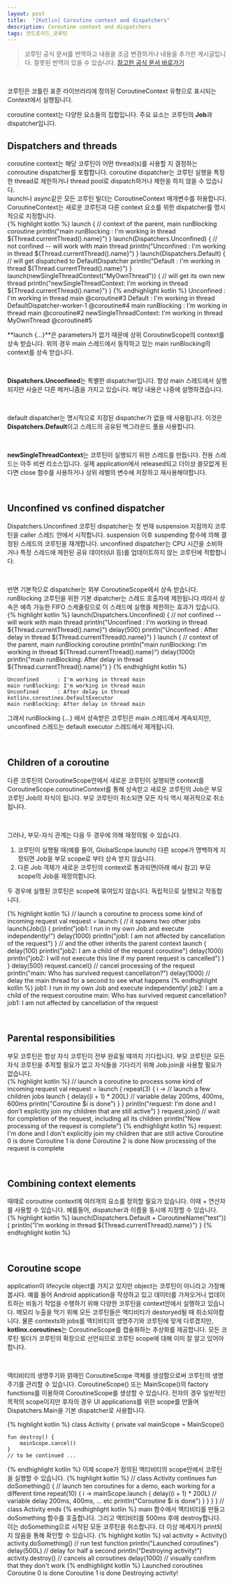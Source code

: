 ```yaml
---
layout: post
title:  "[Kotlin] Coroutine context and dispatchers"
description: Coroutine context and dispatchers
tags: 안드로이드_코루틴
---
```

> 코루틴 공식 문서를 번역하고 내용을 조금 변경하거나 내용을 추가한 게시글입니다. 잘못된 번역이 있을 수 있습니다.
> [참고한 공식 문서 바로가기](https://kotlinlang.org/docs/coroutine-context-and-dispatchers.html)

<br>

코루틴은 코틀린 표준 라이브러리에 정의된 CoroutineContext 유형으로 표시되는 Context에서 실행됩니다.   

coroutine context는 다양한 요소들의 집합입니다. 주요 요소는 코루틴의 **Job**과 dispatcher입니다.

## Dispatchers and threads
coroutine context는 해당 코루틴이 어떤 thread(s)를 사용할 지 결정하는 conroutine dispatcher를 포함합니다. coroutine dispatcher는 코루틴 실행을 특정한 thread로 제한하거나 thread pool로 dispatch하거나 제한을 하지 않을 수 있습니다.   
launch나 async같은 모든 코루틴 빌더는 CoroutineContext 매개변수를 허용합니다. CoroutineContext는 새로운 코루틴과 다른 context 요소를 위한 dispatcher를 명시적으로 지정합니다.   
{% highlight kotlin %}
launch { // context of the parent, main runBlocking coroutine
    println("main runBlocking      : I'm working in thread ${Thread.currentThread().name}")
}
launch(Dispatchers.Unconfined) { // not confined -- will work with main thread
    println("Unconfined            : I'm working in thread ${Thread.currentThread().name}")
}
launch(Dispatchers.Default) { // will get dispatched to DefaultDispatcher 
    println("Default               : I'm working in thread ${Thread.currentThread().name}")
}
launch(newSingleThreadContext("MyOwnThread")) { // will get its own new thread
    println("newSingleThreadContext: I'm working in thread ${Thread.currentThread().name}")
}
{% endhighlight kotlin %}
    Unconfined            : I'm working in thread main @coroutine#3
    Default               : I'm working in thread DefaultDispatcher-worker-1 @coroutine#4
    main runBlocking      : I'm working in thread main @coroutine#2
    newSingleThreadContext: I'm working in thread MyOwnThread @coroutine#5

**launch {...}**은 parameters가 없기 때문에 상위 CoroutineScope의 context를 상속 받습니다. 위의 경우 main 스레드에서 동작하고 있는 main runBlocking의 context를 상속 받습니다.   

<br>

**Dispatchers.Unconfined**는 특별한 dispatcher입니다. 항상 main 스레드에서 실행되지만 사슬은 다른 메커니즘을 가지고 있습니다. 해당 내용은 나중에 설명하겠습니다.

<br>

default dispatcher는 명시적으로 지정된 dispatcher가 없을 때 사용됩니다. 이것은 **Dispatchers.Default**이고 스레드의 공유된 백그라운드 풀을 사용합니다.

<br>

**newSingleThreadContext**는 코루틴이 실행되기 위한 스레드를 만듭니다. 전용 스레드는 아주 비싼 리소스입니다. 실제 application에서 released되고 더이상 쓸모없게 된다면 close 함수를 사용하거나 상위 레벨의 변수에 저장하고 재사용해야합니다.

<br>

## Unconfined vs confined dispatcher
Dispatchers.Unconfined 코루틴 dispatcher는 첫 번재 suspension 지점까지 코루틴을 caller 스레드 안에서 시작합니다. suspension 이후 suspending 함수에 의해 결정된 스레드의 코루틴을 재개합니다. unconfined dispatcher는 CPU 시간을 소비하거나 특정 스레드에 제한된 공유 데이터(UI 등)를 업데이트하지 않는 코루틴에 적합합니다.

<br>

반면 기본적으로 dispatcher는 외부 CoroutineScope에서 상속 받습니다. runBlocking 코루틴을 위한 기본 dipatcher는 스레드 호출자에 제한됩니다.따라서 상속은 예측 가능한 FIFO 스케줄링으로 이 스레드에 실행을 제한하는 효과가 있습니다.
{% highlight kotlin %}
launch(Dispatchers.Unconfined) { // not confined -- will work with main thread
    println("Unconfined      : I'm working in thread ${Thread.currentThread().name}")
    delay(500)
    println("Unconfined      : After delay in thread ${Thread.currentThread().name}")
}
launch { // context of the parent, main runBlocking coroutine
    println("main runBlocking: I'm working in thread ${Thread.currentThread().name}")
    delay(1000)
    println("main runBlocking: After delay in thread ${Thread.currentThread().name}")
}
{% endhighlight kotlin %}


    Unconfined      : I'm working in thread main
    main runBlocking: I'm working in thread main
    Unconfined      : After delay in thread kotlinx.coroutines.DefaultExecutor
    main runBlocking: After delay in thread main

그래서 runBlocking {...} 에서 상속받은 코루틴은 main 스레드에서 계속되지만, unconfined 스레드는 default executor 스레드에서 재개됩니다.

<br>

## Children of a coroutine
다른 코루틴의 CoroutineScope안에서 새로운 코루틴이 실행되면 context를 CoroutineScope.coroutineContext를 통해 상속받고 새로운 코루틴의 Job은 부모 코루틴 Job의 자식이 됩니다. 부모 코루틴이 취소되면 모든 자식 역시 재귀적으로 취소됩니다.

<br>

그러나, 부모-자식 관계는 다음 두 경우에 의해 재정의될 수 있습니다.

1. 코루틴이 실행될 때(예를 들어, GlobalScope.launch) 다른 scope가 명백하게 지정되면 Job을 부모 scope로 부터 상속 받지 않습니다.
2. 다른 Job 객체가 새로운 코루틴의 context로 통과되면(아래 예시 참고) 부모 scope의 Job을 재정의합니다.

두 경우에 실행된 코루틴은 scope에 묶여있지 않습니다. 독립적으로 실행되고 작동합니다.

{% highlight kotlin %}
// launch a coroutine to process some kind of incoming request
val request = launch {
    // it spawns two other jobs
    launch(Job()) { 
        println("job1: I run in my own Job and execute independently!")
        delay(1000)
        println("job1: I am not affected by cancellation of the request")
    }
    // and the other inherits the parent context
    launch {
        delay(100)
        println("job2: I am a child of the request coroutine")
        delay(1000)
        println("job2: I will not execute this line if my parent request is cancelled")
    }
}
delay(500)
request.cancel() // cancel processing of the request
println("main: Who has survived request cancellation?")
delay(1000) // delay the main thread for a second to see what happens
{% endhighlight kotlin %}
    job1: I run in my own Job and execute independently!
    job2: I am a child of the request coroutine
    main: Who has survived request cancellation?
    job1: I am not affected by cancellation of the request

<br>

## Parental responsibilities
부모 코루틴은 항상 자식 코루틴이 전부 완료될 때까지 기다립니다. 부모 코루틴은 모든 자식 코루틴을 추적할 필요가 없고 자식들을 기다리기 위해 Job.join을 사용할 필요가 없습니다.   
{% highlight kotlin %}
// launch a coroutine to process some kind of incoming request
val request = launch {
    repeat(3) { i -> // launch a few children jobs
        launch  {
            delay((i + 1) * 200L) // variable delay 200ms, 400ms, 600ms
            println("Coroutine $i is done")
        }
    }
    println("request: I'm done and I don't explicitly join my children that are still active")
}
request.join() // wait for completion of the request, including all its children
println("Now processing of the request is complete")
{% endhighlight kotlin %}
    request: I'm done and I don't explicitly join my children that are still active
    Coroutine 0 is done
    Coroutine 1 is done
    Coroutine 2 is done
    Now processing of the request is complete

<br>

## Combining context elements
때때로 coroutine context에 여러개의 요소를 정의할 필요가 있습니다. 이때 + 연산자를 사용할 수 있습니다. 예를들어, dispatcher과 이름을 동시에 지정할 수 있습니다.
{% highlight kotlin %}
launch(Dispatchers.Default + CoroutineName("test")) {
    println("I'm working in thread ${Thread.currentThread().name}")
}
{% endhighlight kotlin %}

<br>

## Coroutine scope
application이 lifecycle object를 가지고 있지만 object는 코루틴이 아니라고 가정해봅시다. 예를 들어 Android application을 작성하고 있고 데이터를 가져오거나 업데이트하는 비동기 작업을 수행하기 위해 다양한 코루틴을 context안에서 실행하고 있습니다. 메모리 누출을 막기 위해 모든 코루틴들은 액티비티가 destoryed될 때 취소되야합니다. 물론 contexts와 jobs를 액티비티의 생명주기와 코루틴에 맞게 다루겠지만, **kotlinx.coroutines**는 CoroutineScope를 캡슐화하는 추상화를 제공합니다. 모든 코루틴 빌더가 코루틴의 확장으로 선언되므로 코루틴 scope에 대해 이미 잘 알고 있어야합니다.

<br>

액티비티의 생명주기와 얽매인 CoroutineScope 객체를 생성함으로써 코루틴의 생명주기를 관리할 수 있습니다. CoroutineScope() 또는 MainScope()의 factory functions를 이용하여 CoroutineScope를 생성할 수 있습니다. 전자의 경우 일반적인 목적의 scope이지만 후자의 경우 UI applications를 위한 scope를 만들며 Dispatchers.Main을 기본 dispatcher로 사용합니다.

{% highlight kotlin %}
class Activity {
    private val mainScope = MainScope()

    fun destroy() {
        mainScope.cancel()
    }
    // to be continued ...
{% endhighlight kotlin %}
이제 scope가 정의된 액티비티의 scope안에서 코루틴을 실행할 수 있습니다. 
{% highlight kotlin %}
// class Activity continues
    fun doSomething() {
        // launch ten coroutines for a demo, each working for a different time
        repeat(10) { i ->
            mainScope.launch {
                delay((i + 1) * 200L) // variable delay 200ms, 400ms, ... etc
                println("Coroutine $i is done")
            }
        }
    }
} // class Activity ends
{% endhighlight kotlin %}
main 함수에서 액티비티를 만들고 doSomething 함수를 호출합니다. 그리고 액티비티를 500ms 후에 destroy합니다. 이는 doSomething으로 시작된 모둔 코루틴을 취소합니다. 더 이상 메세지가 print되지 않음을 통해 확인할 수 있습니다.
{% highlight kotlin %}
val activity = Activity()
activity.doSomething() // run test function
println("Launched coroutines")
delay(500L) // delay for half a second
println("Destroying activity!")
activity.destroy() // cancels all coroutines
delay(1000) // visually confirm that they don't work
{% endhighlight kotlin %}
    Launched coroutines
    Coroutine 0 is done
    Coroutine 1 is done
    Destroying activity!
